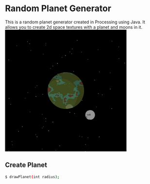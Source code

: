 # Random Planet Generator
This is a random planet generator created in Processing using Java. It allows you to create 2d space textures with a planet and moons in it.
<img src="Render.jpg" alt="Example Render" width="400" height="400">
## Create Planet
```bash
$ drawPlanet(int radius);
```
